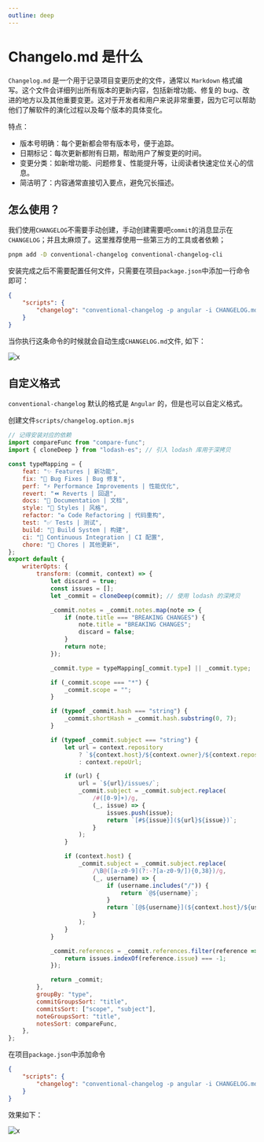 ```yaml
---
outline: deep
---
```


# Changelo.md 是什么

`Changelog.md` 是一个用于记录项目变更历史的文件，通常以 `Markdown` 格式编写。这个文件会详细列出所有版本的更新内容，包括新增功能、修复的 bug、改进的地方以及其他重要变更。这对于开发者和用户来说非常重要，因为它可以帮助他们了解软件的演化过程以及每个版本的具体变化。

特点：

- 版本号明确：每个更新都会带有版本号，便于追踪。
- 日期标记：每次更新都附有日期，帮助用户了解变更的时间。
- 变更分类：如新增功能、问题修复、性能提升等，让阅读者快速定位关心的信息。
- 简洁明了：内容通常直接切入要点，避免冗长描述。

## 怎么使用？

我们使用`CHANGELOG`不需要手动创建，手动创建需要吧`commit`的消息显示在`CHANGELOG`；并且太麻烦了。这里推荐使用一些第三方的工具或者依赖；

```bash
pnpm add -D conventional-changelog conventional-changelog-cli
```

安装完成之后不需要配置任何文件，只需要在项目`package.json`中添加一行命令即可：

```json
{
	"scripts": {
		"changelog": "conventional-changelog -p angular -i CHANGELOG.md -s -r 0"
	}
}
```

当你执行这条命令的时候就会自动生成`CHANGELOG.md`文件, 如下：

![x](https://file.wangzevw.com/images/image.45o6bf0ut.webp)

## 自定义格式

`conventional-changelog` 默认的格式是 `Angular` 的，但是也可以自定义格式。

创建文件`scripts/changelog.option.mjs`

```js
// 记得安装对应的依赖
import compareFunc from "compare-func";
import { cloneDeep } from "lodash-es"; // 引入 lodash 库用于深拷贝

const typeMapping = {
	feat: "✨ Features | 新功能",
	fix: "🐛 Bug Fixes | Bug 修复",
	perf: "⚡ Performance Improvements | 性能优化",
	revert: "⏪ Reverts | 回退",
	docs: "📝 Documentation | 文档",
	style: "💄 Styles | 风格",
	refactor: "♻ Code Refactoring | 代码重构",
	test: "✅ Tests | 测试",
	build: "👷‍ Build System | 构建",
	ci: "🔧 Continuous Integration | CI 配置",
	chore: "🎫 Chores | 其他更新",
};
export default {
	writerOpts: {
		transform: (commit, context) => {
			let discard = true;
			const issues = [];
			let _commit = cloneDeep(commit); // 使用 lodash 的深拷贝

			_commit.notes = _commit.notes.map(note => {
				if (note.title === "BREAKING CHANGES") {
					note.title = "BREAKING CHANGES";
					discard = false;
				}
				return note;
			});

			_commit.type = typeMapping[_commit.type] || _commit.type;

			if (_commit.scope === "*") {
				_commit.scope = "";
			}

			if (typeof _commit.hash === "string") {
				_commit.shortHash = _commit.hash.substring(0, 7);
			}

			if (typeof _commit.subject === "string") {
				let url = context.repository
					? `${context.host}/${context.owner}/${context.repository}`
					: context.repoUrl;

				if (url) {
					url = `${url}/issues/`;
					_commit.subject = _commit.subject.replace(
						/#([0-9]+)/g,
						(_, issue) => {
							issues.push(issue);
							return `[#${issue}](${url}${issue})`;
						}
					);
				}

				if (context.host) {
					_commit.subject = _commit.subject.replace(
						/\B@([a-z0-9](?:-?[a-z0-9/]){0,38})/g,
						(_, username) => {
							if (username.includes("/")) {
								return `@${username}`;
							}
							return `[@${username}](${context.host}/${username})`;
						}
					);
				}
			}

			_commit.references = _commit.references.filter(reference => {
				return issues.indexOf(reference.issue) === -1;
			});

			return _commit;
		},
		groupBy: "type",
		commitGroupsSort: "title",
		commitsSort: ["scope", "subject"],
		noteGroupsSort: "title",
		notesSort: compareFunc,
	},
};
```

在项目`package.json`中添加命令

```json
{
	"scripts": {
		"changelog": "conventional-changelog -p angular -i CHANGELOG.md -s -r 0 -n ./scripts/changelog-option.mjs && git add CHANGELOG.md"
	}
}
```

效果如下：

![x](https://file.wangzevw.com/images/image.8l02pz4vrj.webp)

